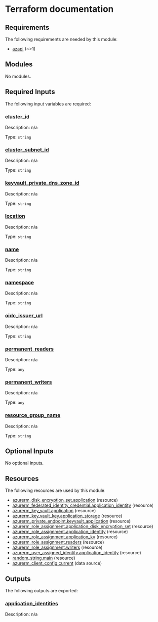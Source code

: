 <!-- BEGIN_TF_DOCS -->


# Terraform documentation
<!-- markdownlint-disable MD033 -->

## Requirements

The following requirements are needed by this module:

- <a name="requirement_azapi"></a> [azapi](#requirement\_azapi) (~>1)

## Modules

No modules.

<!-- markdownlint-disable MD013 -->
## Required Inputs

The following input variables are required:

### <a name="input_cluster_id"></a> [cluster\_id](#input\_cluster\_id)

Description: n/a

Type: `string`

### <a name="input_cluster_subnet_id"></a> [cluster\_subnet\_id](#input\_cluster\_subnet\_id)

Description: n/a

Type: `string`

### <a name="input_keyvault_private_dns_zone_id"></a> [keyvault\_private\_dns\_zone\_id](#input\_keyvault\_private\_dns\_zone\_id)

Description: n/a

Type: `string`

### <a name="input_location"></a> [location](#input\_location)

Description: n/a

Type: `string`

### <a name="input_name"></a> [name](#input\_name)

Description: n/a

Type: `string`

### <a name="input_namespace"></a> [namespace](#input\_namespace)

Description: n/a

Type: `string`

### <a name="input_oidc_issuer_url"></a> [oidc\_issuer\_url](#input\_oidc\_issuer\_url)

Description: n/a

Type: `string`

### <a name="input_permanent_readers"></a> [permanent\_readers](#input\_permanent\_readers)

Description: n/a

Type: `any`

### <a name="input_permanent_writers"></a> [permanent\_writers](#input\_permanent\_writers)

Description: n/a

Type: `any`

### <a name="input_resource_group_name"></a> [resource\_group\_name](#input\_resource\_group\_name)

Description: n/a

Type: `string`

## Optional Inputs

No optional inputs.

## Resources

The following resources are used by this module:

- [azurerm_disk_encryption_set.application](https://registry.terraform.io/providers/hashicorp/azurerm/latest/docs/resources/disk_encryption_set) (resource)
- [azurerm_federated_identity_credential.application_identity](https://registry.terraform.io/providers/hashicorp/azurerm/latest/docs/resources/federated_identity_credential) (resource)
- [azurerm_key_vault.application](https://registry.terraform.io/providers/hashicorp/azurerm/latest/docs/resources/key_vault) (resource)
- [azurerm_key_vault_key.application_storage](https://registry.terraform.io/providers/hashicorp/azurerm/latest/docs/resources/key_vault_key) (resource)
- [azurerm_private_endpoint.keyvault_application](https://registry.terraform.io/providers/hashicorp/azurerm/latest/docs/resources/private_endpoint) (resource)
- [azurerm_role_assignment.application_disk_encryption_set](https://registry.terraform.io/providers/hashicorp/azurerm/latest/docs/resources/role_assignment) (resource)
- [azurerm_role_assignment.application_identity](https://registry.terraform.io/providers/hashicorp/azurerm/latest/docs/resources/role_assignment) (resource)
- [azurerm_role_assignment.application_kv](https://registry.terraform.io/providers/hashicorp/azurerm/latest/docs/resources/role_assignment) (resource)
- [azurerm_role_assignment.readers](https://registry.terraform.io/providers/hashicorp/azurerm/latest/docs/resources/role_assignment) (resource)
- [azurerm_role_assignment.writers](https://registry.terraform.io/providers/hashicorp/azurerm/latest/docs/resources/role_assignment) (resource)
- [azurerm_user_assigned_identity.application_identity](https://registry.terraform.io/providers/hashicorp/azurerm/latest/docs/resources/user_assigned_identity) (resource)
- [random_string.main](https://registry.terraform.io/providers/hashicorp/random/latest/docs/resources/string) (resource)
- [azurerm_client_config.current](https://registry.terraform.io/providers/hashicorp/azurerm/latest/docs/data-sources/client_config) (data source)

## Outputs

The following outputs are exported:

### <a name="output_application_identities"></a> [application\_identities](#output\_application\_identities)

Description: n/a

<!-- markdownlint-enable -->

<!-- END_TF_DOCS -->